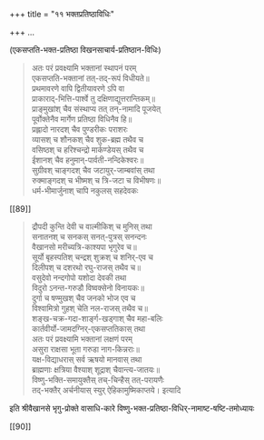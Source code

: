 +++
title = "११ भक्तप्रतिष्ठाविधिः"

+++
…

(एकसप्तति-भक्त-प्रतिष्ठा विखनसाचार्य-प्रतिष्ठान-विधिः) 

> अतः परं प्रवक्ष्यामि भक्तानां स्थापनं परम्  
एकसप्तति-भक्तानां तत्-तद्-रूपं विधीयते॥  
प्रथमावरणे वापि द्वितीयावरणे ऽपि वा  
प्राकाराद्-भित्ति-पार्श्वे तु दक्षिणाद्युत्तरान्तिकम्॥  
प्राङ्मुखांश् चैव संस्थाप्य तत् तन्-नामादि पूजयेत्  
पूर्वोक्तेनैव मार्गेण प्रतिष्ठा विधिनैव हि॥  
प्रह्लादो नारदश् चैव पुण्डरीकः पराशरः  
व्यासश् च शौनकश् चैव शुक-ब्रह्म तथैव च  
वसिष्ठश् च हरिश्चन्द्रो मार्कण्डेयस् तथैव च  
ईशानश् चैव हनुमान्-पार्वती-नन्दिकेश्वरः॥  
सुग्रीवश् चाङ्गदश् चैव जटायुर्-जाम्बवांस् तथा  
रुक्माङ्गदश् च भीष्मश् च त्रि-जटा च विभीषणः॥  
धर्म-भीमार्जुनाश् चापि नकुलस् सहदेवकः 

[[89]]

> द्रौपदी कुन्ति देवी च वाल्मीकिश् च मुनिस् तथा  
सनातनश् च सनकस् सनत्-पुत्रस् सनन्दनः  
वैखानसो मरीच्यत्रि-काश्यपा भृगुरेव च॥  
सूर्यो बृहस्पतिश् चन्द्रश् शुक्रश् च शनिर्-एव च  
दिलीपश् च दशरथो रघु-राजस् तथैव च॥  
वसुदेवो नन्दगोपो यशोदा देवकी तथा  
विदुरो ऽनन्त-गरुडौ विष्वक्सेनो विनायकः॥  
दुर्गा च षण्मुखश् चैव जनको भोज एव च  
विश्वामित्रो गुहश् चेति नल-राजस् तथैव च॥  
शङ्ख-चक्र-गदा-शार्ङ्ग-खड्गाश् चैव महा-बलिः  
कार्तवीर्यो-जामदग्निर्-एकसप्ततिकास् तथा  
अतः परं प्रवक्ष्यामि भक्तानां लक्षणं परम्  
असुरा राक्षसा भूता गरुडा नाग-किन्नराः॥  
यक्ष-विद्याधरास् सर्व ऋषयो मानवास् तथा  
ब्राह्मणाः क्षत्रिया वैश्याश् शूद्राश् चैवान्त्य-जातयः॥  
विष्णु-भक्ति-समायुक्तैस् तच्-चिन्हैस् तत्-परायणैः  
तद्-भक्तैर् अर्चनीयास् स्युर् ऐहिकामुष्मिकाप्तये। इत्यादि 

इति श्रीवैखानसे भृगु-प्रोक्ते वासाधि-कारे विष्णु-भक्त-प्रतिष्ठा-विधिर्-नामाष्ट-षष्टि-तमोध्यायः 

[[90]]